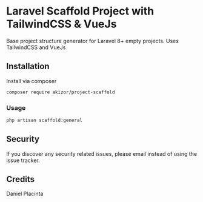 # Laravel Scaffold Project with TailwindCSS & VueJs

Base project structure generator for Laravel 8+ empty projects. Uses TailwindCSS and VueJs

## Installation

Install via composer
```bash
composer require akizor/project-scaffold
```

### Usage

```bash
php artisan scaffold:general
```

## Security

If you discover any security related issues, please email 
instead of using the issue tracker.

## Credits

Daniel Placinta
